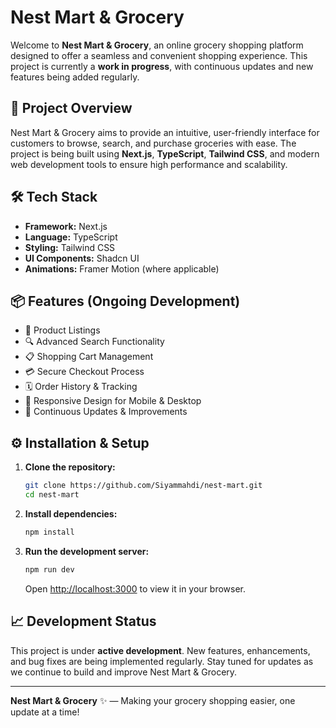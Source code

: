 
# Nest Mart & Grocery

Welcome to **Nest Mart & Grocery**, an online grocery shopping platform designed to offer a seamless and convenient shopping experience. This project is currently a **work in progress**, with continuous updates and new features being added regularly.

## 🚀 Project Overview
Nest Mart & Grocery aims to provide an intuitive, user-friendly interface for customers to browse, search, and purchase groceries with ease. The project is being built using **Next.js**, **TypeScript**, **Tailwind CSS**, and modern web development tools to ensure high performance and scalability.

## 🛠️ Tech Stack
- **Framework:** Next.js
- **Language:** TypeScript
- **Styling:** Tailwind CSS
- **UI Components:** Shadcn UI
- **Animations:** Framer Motion (where applicable)

## 📦 Features (Ongoing Development)
- 🛒 Product Listings
- 🔍 Advanced Search Functionality
- 📋 Shopping Cart Management
- 💳 Secure Checkout Process
- 🗓️ Order History & Tracking
- 📱 Responsive Design for Mobile & Desktop
- 🔄 Continuous Updates & Improvements

## ⚙️ Installation & Setup
1. **Clone the repository:**
   ```bash
   git clone https://github.com/Siyammahdi/nest-mart.git
   cd nest-mart
   ```

2. **Install dependencies:**
   ```bash
   npm install
   ```

3. **Run the development server:**
   ```bash
   npm run dev
   ```
   Open [http://localhost:3000](http://localhost:3000) to view it in your browser.

## 📈 Development Status
This project is under **active development**. New features, enhancements, and bug fixes are being implemented regularly. Stay tuned for updates as we continue to build and improve Nest Mart & Grocery.

---

**Nest Mart & Grocery** ✨ — Making your grocery shopping easier, one update at a time!
